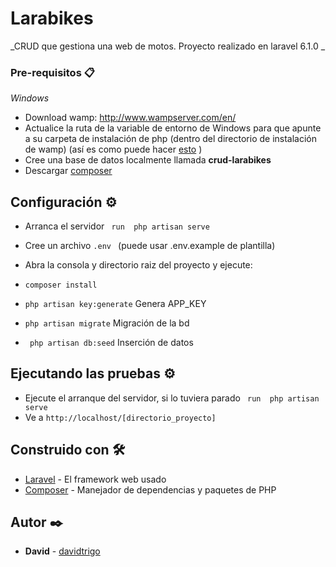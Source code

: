 
# Larabikes

_CRUD que gestiona una web de motos. Proyecto realizado en laravel 6.1.0 _

### Pre-requisitos 📋
_Windows_
- Download wamp: http://www.wampserver.com/en/
- Actualice la ruta de la variable de entorno de Windows para que apunte a su carpeta de instalación de php (dentro del directorio de instalación de wamp) (así es como puede hacer [esto](http://stackoverflow.com/questions/17727436/how-to-properly-set-php-environment-variable-para-ejecutar-comandos-en-git-bash)   )
- Cree una base de datos localmente llamada **crud-larabikes**
- Descargar [composer](https://https://getcomposer.org/download/) 

## Configuración ⚙️
-  Arranca el servidor
``` run  php artisan serve``` 

- Cree un archivo ```.env ``` (puede usar .env.example de plantilla) 

- Abra la consola y directorio raiz del proyecto y ejecute:
 -  ```composer install```
 -  ```php artisan key:generate``` Genera APP_KEY
 -  ```php artisan migrate```    Migración de la bd
 -  ``` php artisan db:seed```   Inserción de datos

## Ejecutando las pruebas ⚙️
- Ejecute el arranque del servidor, si lo tuviera parado
``` run  php artisan serve``` 
- Ve a 
```http://localhost/[directorio_proyecto] ```
## Construido con 🛠️

* [Laravel](http://www.https://laravel.com/) - El framework web usado
* [Composer](https://https://getcomposer.org/) - Manejador de dependencias y paquetes de PHP

## Autor ✒️

* **David** -  [davidtrigo](https://github.com/davidtrigo)

